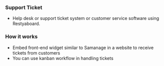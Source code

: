 ### Support Ticket

- Help desk or support ticket system or customer service software using Restyaboard.

### How it works

- Embed front-end widget similar to Samanage in a website to receive tickets from customers
- You can use kanban workflow in handling tickets